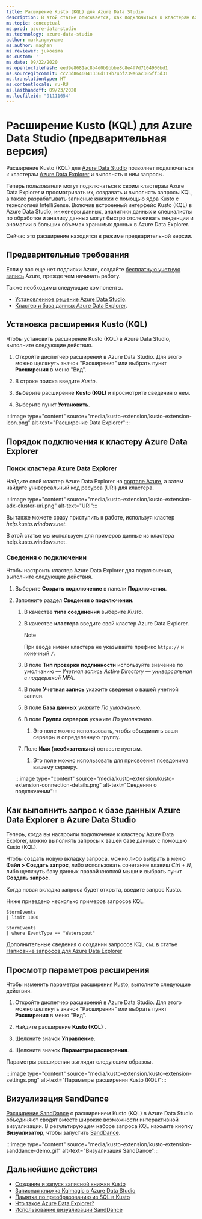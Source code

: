 ```yaml
---
title: Расширение Kusto (KQL) для Azure Data Studio
description: В этой статье описывается, как подключиться к кластерам Azure Data Explorer и выполнять запросы к ним с помощью Azure Data Studio.
ms.topic: conceptual
ms.prod: azure-data-studio
ms.technology: azure-data-studio
author: markingmyname
ms.author: maghan
ms.reviewer: jukoesma
ms.custom: ''
ms.date: 09/22/2020
ms.openlocfilehash: eed9e8681ac8b4d0b9bbbe8c8e4f7d7104900bd1
ms.sourcegitcommit: cc23d8646041336d119b74bf239a6ac305ff3d31
ms.translationtype: HT
ms.contentlocale: ru-RU
ms.lasthandoff: 09/23/2020
ms.locfileid: "91111654"
---
```

# <a name="kusto-kql-extension-for-azure-data-studio-preview"></a>Расширение Kusto (KQL) для Azure Data Studio (предварительная версия)

Расширение Kusto (KQL) для [Azure Data Studio](../what-is.md) позволяет подключаться к кластерам [Azure Data Explorer](https://docs.microsoft.com/azure/data-explorer/data-explorer-overview) и выполнять к ним запросы.

Теперь пользователи могут подключаться к своим кластерам Azure Data Explorer и просматривать их, создавать и выполнять запросы KQL, а также разрабатывать записные книжки с помощью ядра Kusto с технологией IntelliSense. Включив встроенный интерфейс Kusto (KQL) в Azure Data Studio, инженеры данных, аналитики данных и специалисты по обработке и анализу данных могут быстро отслеживать тенденции и аномалии в больших объемах хранимых данных в Azure Data Explorer.

Сейчас это расширение находится в режиме предварительной версии.

## <a name="prerequisites"></a>Предварительные требования

Если у вас еще нет подписки Azure, создайте [бесплатную учетную запись](https://azure.microsoft.com/free/) Azure, прежде чем начинать работу.

Также необходимы следующие компоненты.

- [Установленное решение Azure Data Studio](../download-azure-data-studio.md).
- [Кластер и база данных Azure Data Explorer](https://docs.microsoft.com/azure/data-explorer/create-cluster-database-portal).

## <a name="install-the-kusto-kql-extension"></a>Установка расширения Kusto (KQL)

Чтобы установить расширение Kusto (KQL) в Azure Data Studio, выполните следующие действия.

1. Откройте диспетчер расширений в Azure Data Studio. Для этого можно щелкнуть значок "Расширения" или выбрать пункт **Расширения** в меню "Вид".

2. В строке поиска введите *Kusto*.

3. Выберите расширение **Kusto (KQL)** и просмотрите сведения о нем.

4. Выберите пункт **Установить**.

:::image type="content" source="media/kusto-extension/kusto-extension-icon.png" alt-text="Расширение Data Explorer":::

## <a name="how-to-connect-to-an-azure-data-explorer-cluster"></a>Порядок подключения к кластеру Azure Data Explorer

### <a name="find-your-azure-data-explorer-cluster"></a>Поиск кластера Azure Data Explorer

Найдите свой кластер Azure Data Explorer на [портале Azure](https://ms.portal.azure.com/#home), а затем найдите универсальный код ресурса (URI) для кластера.

:::image type="content" source="media/kusto-extension/kusto-extension-adx-cluster-uri.png" alt-text="URI":::

Вы также можете сразу приступить к работе, используя кластер *help.kusto.windows.net*.

В этой статье мы используем для примеров данные из кластера help.kusto.windows.net.

### <a name="connection-details"></a>Сведения о подключении

Чтобы настроить кластер Azure Data Explorer для подключения, выполните следующие действия.

1. Выберите **Создать подключение** в панели **Подключения**.

2. Заполните раздел **Сведения о подключении**.
    1. В качестве **типа соединения** выберите *Kusto*.
    2. В качестве **кластера** введите свой кластер Azure Data Explorer.

        > [!Note]
        > При вводе имени кластера не указывайте префикс `https://` и конечный `/`.

    3. В поле **Тип проверки подлинности** используйте значение по умолчанию — *Учетная запись Active Directory — универсальная с поддержкой MFA*.
    4. В поле **Учетная запись** укажите сведения о вашей учетной записи.
    5. В поле **База данных** укажите *По умолчанию*.
    6. В поле **Группа серверов** укажите *По умолчанию*.
        1. Это поле можно использовать, чтобы объединить ваши серверы в определенную группу.
    7. Поле **Имя (необязательно)** оставьте пустым.
        1. Это поле можно использовать для присвоения псевдонима вашему серверу.

    :::image type="content" source="media/kusto-extension/kusto-extension-connection-details.png" alt-text="Сведения о подключении":::

## <a name="how-to-query-an-azure-data-explorer-database-in-azure-data-studio"></a>Как выполнить запрос к базе данных Azure Data Explorer в Azure Data Studio

Теперь, когда вы настроили подключение к кластеру Azure Data Explorer, можно выполнять запросы к вашей базе данных с помощью Kusto (KQL).

Чтобы создать новую вкладку запроса, можно либо выбрать в меню **Файл > Создать запрос**, либо использовать сочетание клавиш *Ctrl + N*, либо щелкнуть базу данных правой кнопкой мыши и выбрать пункт **Создать запрос**.

Когда новая вкладка запроса будет открыта, введите запрос Kusto.

Ниже приведено несколько примеров запросов KQL.

```kusto
StormEvents
| limit 1000
```

```kusto
StormEvents
| where EventType == "Waterspout"
```

Дополнительные сведения о создании запросов KQL см. в статье [Написание запросов для Azure Data Explorer](https://docs.microsoft.com/azure/data-explorer/write-queries#overview-of-the-query-language)

## <a name="view-extension-settings"></a>Просмотр параметров расширения

Чтобы изменить параметры расширения Kusto, выполните следующие действия.

1. Откройте диспетчер расширений в Azure Data Studio. Для этого можно щелкнуть значок "Расширения" или выбрать пункт **Расширения** в меню "Вид".

2. Найдите расширение **Kusto (KQL)** .

3. Щелкните значок **Управление**.

4. Щелкните значок **Параметры расширения**.

Параметры расширения выглядят следующим образом.

:::image type="content" source="media/kusto-extension/kusto-extension-settings.png" alt-text="Параметры расширения Kusto (KQL)":::

## <a name="sanddance-visualization"></a>Визуализация SandDance

[Расширение SandDance](https://docs.microsoft.com/sql/azure-data-studio/sanddance-extension) с расширением Kusto (KQL) в Azure Data Studio объединяют сводят вместе широкие возможности интерактивной визуализации. В результирующем наборе запроса KQL нажмите кнопку **Визуализатор**, чтобы запустить [SandDance](https://sanddance.js.org/).

:::image type="content" source="media/kusto-extension/kusto-extension-sanddance-demo.gif" alt-text="Визуализация SandDance":::

## <a name="next-steps"></a>Дальнейшие действия

- [Создание и запуск записной книжки Kusto](../notebooks/notebooks-kusto-kernel.md)
- [Записная книжка Kqlmagic в Azure Data Studio](../notebooks-kqlmagic.md)
- [Памятка по преобразованию из SQL в Kusto](https://docs.microsoft.com/azure/data-explorer/kusto/query/sqlcheatsheet)
- [Что такое Azure Data Explorer?](https://docs.microsoft.com/azure/data-explorer/data-explorer-overview)
- [Использование визуализации SandDance](https://sanddance.js.org/)
